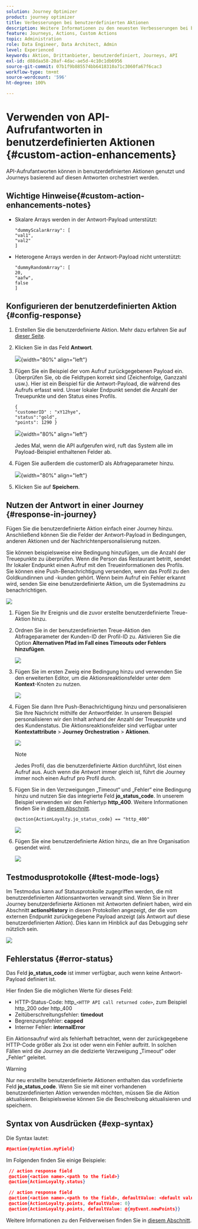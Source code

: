 ```yaml
---
solution: Journey Optimizer
product: journey optimizer
title: Verbesserungen bei benutzerdefinierten Aktionen
description: Weitere Informationen zu den neuesten Verbesserungen bei benutzerdefinierten Aktionen
feature: Journeys, Actions, Custom Actions
topic: Administration
role: Data Engineer, Data Architect, Admin
level: Experienced
keywords: Aktion, Drittanbieter, benutzerdefiniert, Journeys, API
exl-id: d88daa58-20af-4dac-ae5d-4c10c1db6956
source-git-commit: 07b1f9b885574bb6418310a71c3060fa67f6cac3
workflow-type: tm+mt
source-wordcount: '596'
ht-degree: 100%

---
```


# Verwenden von API-Aufrufantworten in benutzerdefinierten Aktionen {#custom-action-enhancements}

API-Aufrufantworten können in benutzerdefinierten Aktionen genutzt und Journeys basierend auf diesen Antworten orchestriert werden.

<!--
You can now leverage API call responses in custom actions and orchestrate your journeys based on these responses.

This capability was previously only available when using data sources. You can now use it with custom actions. 
-->

## Wichtige Hinweise{#custom-action-enhancements-notes}

<!--
* Custom actions should only be used with private or internal endpoints, and used with an appropriate capping or throttling limit. See [this page](../configuration/external-systems.md). 
-->

* Skalare Arrays werden in der Antwort-Payload unterstützt:

  ```
  "dummyScalarArray": [
  "val1",
  "val2"
  ]
  ```

* Heterogene Arrays werden in der Antwort-Payload nicht unterstützt:

  ```
  "dummyRandomArray": [
  20,
  "aafw",
  false
  ]
  ```

<!--
## Best practices{#custom-action-enhancements-best-practices}

A capping limit of 5000 calls/s is defined for all custom actions. This limit has been set based on customers usage, to protect external endpoints targeted by custom actions. You need to take this into account in your audience-based journeys by defining an appropriate reading rate (5000 profiles/s when custom actions are used). If needed, you can override this setting by defining a greater capping or throttling limit through our Capping/Throttling APIs. See [this page](../configuration/external-systems.md).

You should not target public endpoints with custom actions for various reasons:

* Without proper capping or throttling, there is a risk of sending too many calls to a public endpoint that may not support such volume.
* Profile data can be sent through custom actions, so targeting a public endpoint could lead to inadvertently sharing personal information externally.
* You have no control on the data being returned by public endpoints. If an endpoint changes its API or starts sending incorrect information, those will be made available in communications sent, with potential negative impacts.
-->

<!--
## Define the custom action {#define-custom-action}

When defining the custom action, two enhancements have been made available: the addition of the GET method and the new payload response field. The other options and parameters are unchanged. See [this page](../action/about-custom-action-configuration.md).

### Endpoint configuration {#endpoint-configuration}

The **URL configuration** section has been renamed **Endpoint configuration**.

In the **Method** drop-down, you can now select **GET**.

![](assets/action-response1.png){width="70%" align="left"}

### Payloads {#payloads-new}

The **Action parameters** section has been renamed **Payloads**. Two fields are available:

* The **Request** field: this field is only available for POST and PUT calling methods.
* The **Response** field: this is the new capability. This field as available for all calling methods.

>[!NOTE]
> 
>Both these fields are optional.

![](assets/action-response2.png){width="70%" align="left"}
-->

## Konfigurieren der benutzerdefinierten Aktion {#config-response}

1. Erstellen Sie die benutzerdefinierte Aktion. Mehr dazu erfahren Sie auf [dieser Seite](../action/about-custom-action-configuration.md).

1. Klicken Sie in das Feld **Antwort**.

   ![](assets/action-response2.png){width="80%" align="left"}

1. Fügen Sie ein Beispiel der vom Aufruf zurückgegebenen Payload ein. Überprüfen Sie, ob die Feldtypen korrekt sind (Zeichenfolge, Ganzzahl usw.). Hier ist ein Beispiel für die Antwort-Payload, die während des Aufrufs erfasst wird. Unser lokaler Endpunkt sendet die Anzahl der Treuepunkte und den Status eines Profils.

   ```
   {
   "customerID" : "xY12hye",    
   "status":"gold",
   "points": 1290 }
   ```

   ![](assets/action-response4.png){width="80%" align="left"}

   Jedes Mal, wenn die API aufgerufen wird, ruft das System alle im Payload-Beispiel enthaltenen Felder ab.

1. Fügen Sie außerdem die customerID als Abfrageparameter hinzu.

   ![](assets/action-response9.png){width="80%" align="left"}

1. Klicken Sie auf **Speichern**.

## Nutzen der Antwort in einer Journey {#response-in-journey}

Fügen Sie die benutzerdefinierte Aktion einfach einer Journey hinzu. Anschließend können Sie die Felder der Antwort-Payload in Bedingungen, anderen Aktionen und der Nachrichtenpersonalisierung nutzen.

Sie können beispielsweise eine Bedingung hinzufügen, um die Anzahl der Treuepunkte zu überprüfen. Wenn die Person das Restaurant betritt, sendet Ihr lokaler Endpunkt einen Aufruf mit den Treueinformationen des Profils. Sie können eine Push-Benachrichtigung versenden, wenn das Profil zu den Goldkundinnen und -kunden gehört. Wenn beim Aufruf ein Fehler erkannt wird, senden Sie eine benutzerdefinierte Aktion, um die Systemadmins zu benachrichtigen.

![](assets/action-response5.png)

1. Fügen Sie Ihr Ereignis und die zuvor erstellte benutzerdefinierte Treue-Aktion hinzu.

1. Ordnen Sie in der benutzerdefinierten Treue-Aktion den Abfrageparameter der Kunden-ID der Profil-ID zu. Aktivieren Sie die Option **Alternativen Pfad im Fall eines Timeouts oder Fehlers hinzufügen**.

   ![](assets/action-response10.png)

1. Fügen Sie im ersten Zweig eine Bedingung hinzu und verwenden Sie den erweiterten Editor, um die Aktionsreaktionsfelder unter dem **Kontext**-Knoten zu nutzen.

   ![](assets/action-response6.png)

1. Fügen Sie dann Ihre Push-Benachrichtigung hinzu und personalisieren Sie Ihre Nachricht mithilfe der Antwortfelder. In unserem Beispiel personalisieren wir den Inhalt anhand der Anzahl der Treuepunkte und des Kundenstatus. Die Aktionsreaktionsfelder sind verfügbar unter **Kontextattribute** > **Journey Orchestration** > **Aktionen**.

   ![](assets/action-response8.png)

   >[!NOTE]
   >
   >Jedes Profil, das die benutzerdefinierte Aktion durchführt, löst einen Aufruf aus. Auch wenn die Antwort immer gleich ist, führt die Journey immer noch einen Aufruf pro Profil durch.

1. Fügen Sie in den Verzweigungen „Timeout“ und „Fehler“ eine Bedingung hinzu und nutzen Sie das integrierte Feld **jo_status_code**. In unserem Beispiel verwenden wir den Fehlertyp
   **http_400**. Weitere Informationen finden Sie in [diesem Abschnitt](#error-status).

   ```
   @action{ActionLoyalty.jo_status_code} == "http_400"
   ```

   ![](assets/action-response7.png)

1. Fügen Sie eine benutzerdefinierte Aktion hinzu, die an Ihre Organisation gesendet wird.

   ![](assets/action-response11.png)

## Testmodusprotokolle {#test-mode-logs}

Im Testmodus kann auf Statusprotokolle zugegriffen werden, die mit benutzerdefinierten Aktionsantworten verwandt sind. Wenn Sie in Ihrer Journey benutzerdefinierte Aktionen mit Antworten definiert haben, wird ein Abschnitt **actionsHistory** in diesen Protokollen angezeigt, der die vom externen Endpunkt zurückgegebene Payload anzeigt (als Antwort auf diese benutzerdefinierten Aktion). Dies kann im Hinblick auf das Debugging sehr nützlich sein.

![](assets/action-response12.png)

## Fehlerstatus {#error-status}

Das Feld **jo_status_code** ist immer verfügbar, auch wenn keine Antwort-Payload definiert ist.

Hier finden Sie die möglichen Werte für dieses Feld:

* HTTP-Status-Code: http_`<HTTP API call returned code>`, zum Beispiel http_200 oder http_400
* Zeitüberschreitungsfehler: **timedout**
* Begrenzungsfehler: **capped**
* Interner Fehler: **internalError**

Ein Aktionsaufruf wird als fehlerhaft betrachtet, wenn der zurückgegebene HTTP-Code größer als 2xx ist oder wenn ein Fehler auftritt. In solchen Fällen wird die Journey an die dedizierte Verzweigung „Timeout“ oder „Fehler“ geleitet.

>[!WARNING]
>
>Nur neu erstellte benutzerdefinierte Aktionen enthalten das vordefinierte Feld **jo_status_code**. Wenn Sie sie mit einer vorhandenen benutzerdefinierten Aktion verwenden möchten, müssen Sie die Aktion aktualisieren. Beispielsweise können Sie die Beschreibung aktualisieren und speichern.

## Syntax von Ausdrücken  {#exp-syntax}

Die Syntax lautet:

```json
#@action{myAction.myField} 
```

Im Folgenden finden Sie einige Beispiele:

```json
 // action response field
 @action{<action name>.<path to the field>}
 @action{ActionLoyalty.status}
```

```json
 // action response field
 @action{<action name>.<path to the field>, defaultValue: <default value expression>}
 @action{ActionLoyalty.points, defaultValue: 0}
 @action{ActionLoyalty.points, defaultValue: @{myEvent.newPoints}}
```

Weitere Informationen zu den Feldverweisen finden Sie in [diesem Abschnitt](../building-journeys/expression/field-references.md).
